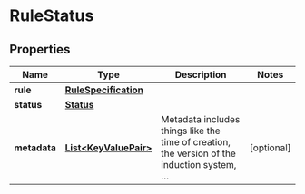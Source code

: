 
# RuleStatus

## Properties
Name | Type | Description | Notes
------------ | ------------- | ------------- | -------------
**rule** | [**RuleSpecification**](RuleSpecification.md) |  | 
**status** | [**Status**](Status.md) |  | 
**metadata** | [**List&lt;KeyValuePair&gt;**](KeyValuePair.md) | Metadata includes things like the time of creation, the version of the induction system, … |  [optional]



